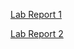 [Lab Report 1](https://kmolina15.github.io/cse15l-lab-reports/lab-report-1-week-2.html)

[Lab Report 2](https://kmolina15.github.io/cse15l-lab-reports/lab-report-2-week-4.html)